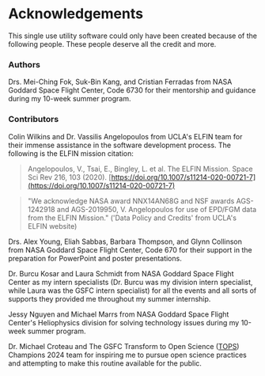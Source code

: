 # Acknowledgements
This single use utility software could only have been created because of the following people. These people deserve all the credit and more.

### Authors
Drs. Mei-Ching Fok, Suk-Bin Kang, and Cristian Ferradas
  from NASA Goddard Space Flight Center, Code 6730 for their mentorship and guidance during my 10-week summer program.


### Contributors
Colin Wilkins and Dr. Vassilis Angelopoulos
  from UCLA's ELFIN team for their immense assistance in the software development process. The following is the ELFIN mission citation: 
> Angelopoulos, V., Tsai, E., Bingley, L. et al. The ELFIN Mission. Space Sci Rev 216, 103 (2020). [https://doi.org/10.1007/s11214-020-00721-7](https://doi.org/10.1007/s11214-020-00721-7) 

> "We acknowledge NASA award NNX14AN68G and NSF awards AGS-1242918 and AGS-2019950, V. Angelopoulos for use of EPD/FGM data from the ELFIN Mission." ('Data Policy and Credits' from UCLA's ELFIN website)


Drs. Alex Young, Eliah Sabbas, Barbara Thompson, and Glynn Collinson
  from NASA Goddard Space Flight Center, Code 670 for their support in the preparation for PowerPoint and poster presentations.


Dr. Burcu Kosar and Laura Schmidt
  from NASA Goddard Space Flight Center as my intern specialists (Dr. Burcu was my division intern specialist, while Laura was the GSFC intern specialist) for all the events and all sorts of supports they provided me throughout my summer internship.


Jessy Nguyen and Michael Marrs
  from NASA Goddard Space Flight Center's Heliophysics division for solving technology issues during my 10-week summer program.


Dr. Michael Croteau and The GSFC Transform to Open Science ([TOPS]([url](https://nasa.github.io/Transform-to-Open-Science/))) Champions 2024 team 
  for inspiring me to pursue open science practices and attempting to make this routine available for the public.
